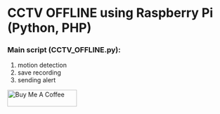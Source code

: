 # CCTV OFFLINE using Raspberry Pi (Python, PHP)

### Main script (CCTV_OFFLINE.py):

1. motion detection
2. save recording
4. sending alert

<a href="https://www.buymeacoffee.com/becpiotr" target="_blank"><img src="https://www.buymeacoffee.com/assets/img/custom_images/orange_img.png" alt="Buy Me A Coffee" width="158" height="38"></a>